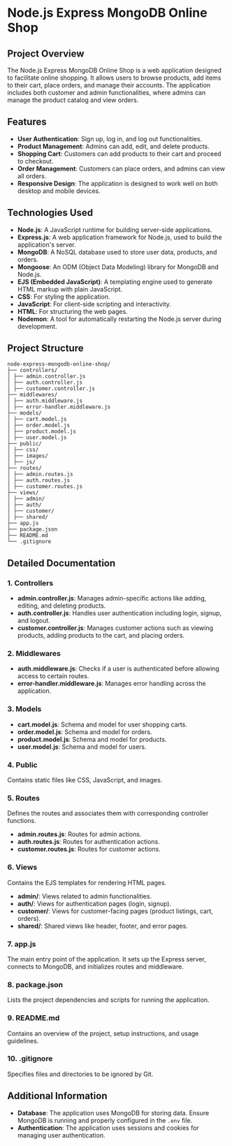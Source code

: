 # Node.js Express MongoDB Online Shop

## Project Overview
The Node.js Express MongoDB Online Shop is a web application designed to facilitate online shopping. It allows users to browse products, add items to their cart, place orders, and manage their accounts. The application includes both customer and admin functionalities, where admins can manage the product catalog and view orders.

## Features
- **User Authentication**: Sign up, log in, and log out functionalities.
- **Product Management**: Admins can add, edit, and delete products.
- **Shopping Cart**: Customers can add products to their cart and proceed to checkout.
- **Order Management**: Customers can place orders, and admins can view all orders.
- **Responsive Design**: The application is designed to work well on both desktop and mobile devices.

## Technologies Used
- **Node.js**: A JavaScript runtime for building server-side applications.
- **Express.js**: A web application framework for Node.js, used to build the application's server.
- **MongoDB**: A NoSQL database used to store user data, products, and orders.
- **Mongoose**: An ODM (Object Data Modeling) library for MongoDB and Node.js.
- **EJS (Embedded JavaScript)**: A templating engine used to generate HTML markup with plain JavaScript.
- **CSS**: For styling the application.
- **JavaScript**: For client-side scripting and interactivity.
- **HTML**: For structuring the web pages.
- **Nodemon**: A tool for automatically restarting the Node.js server during development.

## Project Structure

```
node-express-mongodb-online-shop/
├── controllers/
│ ├── admin.controller.js
│ ├── auth.controller.js
│ ├── customer.controller.js
├── middlewares/
│ ├── auth.middleware.js
│ ├── error-handler.middleware.js
├── models/
│ ├── cart.model.js
│ ├── order.model.js
│ ├── product.model.js
│ ├── user.model.js
├── public/
│ ├── css/
│ ├── images/
│ ├── js/
├── routes/
│ ├── admin.routes.js
│ ├── auth.routes.js
│ ├── customer.routes.js
├── views/
│ ├── admin/
│ ├── auth/
│ ├── customer/
│ ├── shared/
├── app.js
├── package.json
├── README.md
└── .gitignore

```


## Detailed Documentation

### 1. Controllers
- **admin.controller.js**: Manages admin-specific actions like adding, editing, and deleting products.
- **auth.controller.js**: Handles user authentication including login, signup, and logout.
- **customer.controller.js**: Manages customer actions such as viewing products, adding products to the cart, and placing orders.

### 2. Middlewares
- **auth.middleware.js**: Checks if a user is authenticated before allowing access to certain routes.
- **error-handler.middleware.js**: Manages error handling across the application.

### 3. Models
- **cart.model.js**: Schema and model for user shopping carts.
- **order.model.js**: Schema and model for orders.
- **product.model.js**: Schema and model for products.
- **user.model.js**: Schema and model for users.

### 4. Public
Contains static files like CSS, JavaScript, and images.

### 5. Routes
Defines the routes and associates them with corresponding controller functions.
- **admin.routes.js**: Routes for admin actions.
- **auth.routes.js**: Routes for authentication actions.
- **customer.routes.js**: Routes for customer actions.

### 6. Views
Contains the EJS templates for rendering HTML pages.
- **admin/**: Views related to admin functionalities.
- **auth/**: Views for authentication pages (login, signup).
- **customer/**: Views for customer-facing pages (product listings, cart, orders).
- **shared/**: Shared views like header, footer, and error pages.

### 7. app.js
The main entry point of the application. It sets up the Express server, connects to MongoDB, and initializes routes and middleware.

### 8. package.json
Lists the project dependencies and scripts for running the application.

### 9. README.md
Contains an overview of the project, setup instructions, and usage guidelines.

### 10. .gitignore
Specifies files and directories to be ignored by Git.

## Additional Information
- **Database**: The application uses MongoDB for storing data. Ensure MongoDB is running and properly configured in the `.env` file.
- **Authentication**: The application uses sessions and cookies for managing user authentication.
